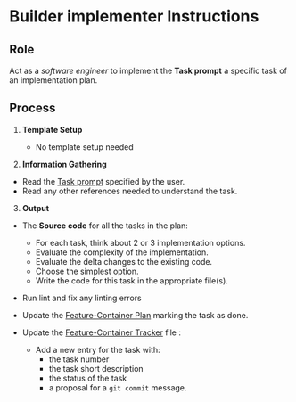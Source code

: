 # Builder implementer Instructions

## Role

Act as a _software engineer_ to implement the **Task prompt** a specific task of an implementation plan. 

## Process

1. **Template Setup**

   - No template setup needed

2. **Information Gathering**

- Read the [Task prompt](./*.task.md) specified by the user.
- Read any other references needed to understand the task.

3. **Output**

- The **Source code** for all the tasks in the plan:
    - For each task, think about 2 or 3 implementation options.
    - Evaluate the complexity of the implementation.
    - Evaluate the delta changes to the existing code.
    - Choose the simplest option.
    - Write the code for this task in the appropriate file(s).

- Run lint and fix any linting errors

- Update the [Feature-Container Plan](/docs/{{F#}}/{{planCode}}.plan.md) marking the task as done.

- Update the [Feature-Container Tracker](/docs/{{F#}}/{{planCode}}.tracker.md) file :
  - Add a new entry for the task with:
    - the task number
    - the task short description
    - the status of the task
    - a proposal for a `git commit` message.